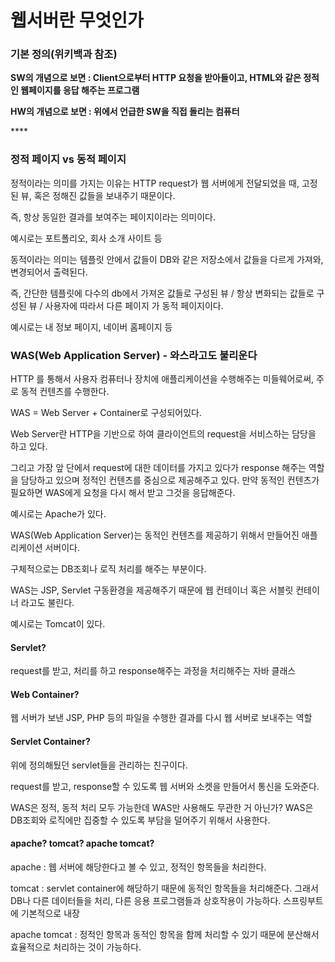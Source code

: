 # 웹서버란 무엇인가

### 기본 정의\(위키백과 참조\)

**SW의 개념으로 보면 : Client으로부터 HTTP 요청을 받아들이고, HTML와 같은 정적인 웹페이지를 응답 해주는 프로그램**

**HW의 개념으로 보면 : 위에서 언급한 SW을 직접 돌리는 컴퓨터**

\*\*\*\*

### 정적 페이지 vs 동적 페이지

정적이라는 의미를 가지는 이유는 HTTP request가 웹 서버에게 전달되었을 때, 고정된 뷰, 혹은 정해진 값들을 보내주기 때문이다.

즉, 항상 동일한 결과를 보여주는 페이지이라는 의미이다.

예시로는 포트폴리오, 회사 소개 사이트 등

동적이라는 의미는 템플릿 안에서 값들이 DB와 같은 저장소에서 값들을 다르게 가져와, 변경되어서 출력된다.

즉, 간단한 템플릿에 다수의 db에서 가져온 값들로 구성된 뷰 / 항상 변화되는 값들로 구성된 뷰 / 사용자에 따라서 다른 페이지 가 동적 페이지이다.

예시로는 내 정보 페이지, 네이버 홈페이지 등



### WAS\(Web Application Server\) - 와스라고도 불리운다

HTTP 를 통해서 사용자 컴퓨터나 장치에 애플리케이션을 수행해주는 미들웨어로써, 주로 동적 컨텐츠를 수행한다.

WAS = Web Server + Container로 구성되어있다.

Web Server란 HTTP을 기반으로 하여 클라이언트의 request을 서비스하는 담당을 하고 있다.

그리고 가장 앞 단에서 request에 대한 데이터를 가지고 있다가 response 해주는 역할을 담당하고 있으며 정적인 컨텐츠를 중심으로 제공해주고 있다. 만약 동적인 컨텐츠가 필요하면 WAS에게 요청을 다시 해서 받고 그것을 응답해준다.

예시로는 Apache가 있다.

WAS\(Web Application Server\)는 동적인 컨텐츠를 제공하기 위해서 만들어진 애플리케이션 서버이다.

구체적으로는 DB조회나 로직 처리를 해주는 부분이다.

WAS는 JSP, Servlet 구동환경을 제공해주기 때문에 웹 컨테이너 혹은 서블릿 컨테이너 라고도 불린다.

예시로는 Tomcat이 있다.



#### Servlet?

request를 받고, 처리를 하고 response해주는 과정을 처리해주는 자바 클래스



#### Web Container?

웹 서버가 보낸 JSP, PHP 등의 파일을 수행한 결과를 다시 웹 서버로 보내주는 역할



#### Servlet Container?

위에 정의해뒀던 servlet들을 관리하는 친구이다.

request를 받고, response할 수 있도록 웹 서버와 소켓을 만들어서 통신을 도와준다.

WAS은 정적, 동적 처리 모두 가능한데 WAS만 사용해도 무관한 거 아닌가?  WAS은 DB조회와 로직에만 집중할 수 있도록 부담을 덜어주기 위해서 사용한다.



#### apache? tomcat? apache tomcat?

apache : 웹 서버에 해당한다고 볼 수 있고, 정적인 항목들을 처리한다. 

tomcat : servlet container에 해당하기 때문에 동적인 항목들을 처리해준다. 그래서 DB나 다른 데이터들을 처리, 다른 응용 프로그램들과 상호작용이 가능하다. 스프링부트에 기본적으로 내장 

apache tomcat : 정적인 항목과 동적인 항목을 함께 처리할 수 있기 때문에 분산해서 효율적으로 처리하는 것이 가능하다. 










